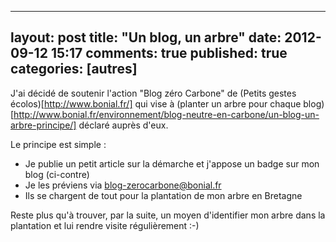 ﻿
---
layout: post
title: "Un blog, un arbre"
date: 2012-09-12 15:17
comments: true
published: true
categories: [autres]
---

J'ai décidé de soutenir l'action "Blog zéro Carbone" de (Petits gestes écolos)[http://www.bonial.fr/] qui vise 
à (planter un arbre pour chaque blog)[http://www.bonial.fr/environnement/blog-neutre-en-carbone/un-blog-un-arbre-principe/] 
déclaré auprès d'eux.

Le principe est simple :

- Je publie un petit article sur la démarche et j'appose un badge sur mon blog (ci-contre)
- Je les préviens via blog-zerocarbone@bonial.fr
- Ils se chargent de tout pour la plantation de mon arbre en Bretagne

Reste plus qu'à trouver, par la suite, un moyen d'identifier mon arbre dans la plantation et lui rendre visite régulièrement :-)